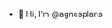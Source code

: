 - 👋 Hi, I’m @agnesplans

<!---
agnesplans/agnesplans is a ✨ special ✨ repository because its `README.md` (this file) appears on your GitHub profile.
You can click the Preview link to take a look at your changes.
--->
